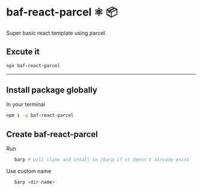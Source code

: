 # baf-react-parcel ⚛️ 📦
Super basic react template using parcel.

## Excute it 
```bash
npx baf-react-parcel
```

---

## Install package globally
In your terminal

```bash
npm i -g baf-react-parcel
```

## Create baf-react-parcel
Run
```bash
   barp # will clone and intall in /barp if it doesn't already exist
```

Use custom name
```bash
   barp <dir-name>
```